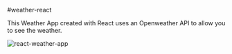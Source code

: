  #weather-react

This Weather App created with React uses an Openweather API to allow you to see the weather.


![react-weather-app](https://user-images.githubusercontent.com/74805696/178378657-f268fc89-8821-4061-bd02-19d20e3e6ef7.jpg)
